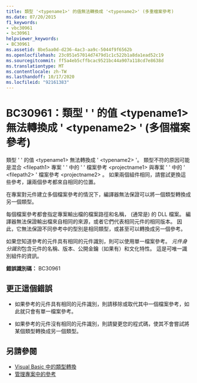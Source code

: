 ```yaml
---
title: 類型 '<typename1>' 的值無法轉換成 '<typename2>' (多重檔案參考)
ms.date: 07/20/2015
f1_keywords:
- vbc30961
- bc30961
helpviewer_keywords:
- BC30961
ms.assetid: 8be5aa0d-d236-4ac3-aa9c-5044f9f6562b
ms.openlocfilehash: 23c051e57014d7479d1c1c522b1a8da1ead52c19
ms.sourcegitcommit: ff5a4eb5cffbcac9521bc44a907a118cd7e8638d
ms.translationtype: MT
ms.contentlocale: zh-TW
ms.lasthandoff: 10/17/2020
ms.locfileid: "92161383"
---
```

# <a name="bc30961-value-of-type-typename1-cannot-be-converted-to-typename2-multiple-file-references"></a>BC30961：類型 ' ' 的值 \<typename1> 無法轉換成 ' \<typename2> ' (多個檔案參考) 

類型 ' ' 的值 \<typename1> 無法轉換成 ' \<typename2> '。 類型不符的原因可能是混合 \<filepath1> 專案 ' ' 中的 ' ' 檔案參考 \<projectname1> 與專案 ' ' 中的 ' \<filepath2> ' 檔案參考 \<projectname2> 。 如果兩個組件相同，請嘗試更換這些參考，讓兩個參考都來自相同的位置。

 在專案對元件建立多個檔案參考的情況下，編譯器無法保證可以將一個類型轉換成另一個類型。

 每個檔案參考都會指定專案輸出檔的檔案路徑和名稱， (通常是) 的 DLL 檔案。 編譯器無法保證輸出檔來自相同的來源，或者它們代表相同元件的相同版本。 因此，它無法保證不同參考中的型別是相同類型，或甚至可以轉換成另一個參考。

 如果您知道參考的元件具有相同的元件識別，則可以使用單一檔案參考。 *元件身分識別*包含元件的名稱、版本、公開金鑰（如果有）和文化特性。 這是可唯一識別組件的資訊。

 **錯誤識別碼：** BC30961

## <a name="to-correct-this-error"></a>更正這個錯誤

- 如果參考的元件具有相同的元件識別，則請移除或取代其中一個檔案參考，如此就只會有單一檔案參考。

- 如果參考的元件沒有相同的元件識別，則請變更您的程式碼，使其不會嘗試將某個類型轉換成另一個類型。

## <a name="see-also"></a>另請參閱

- [Visual Basic 中的類型轉換](../../programming-guide/language-features/data-types/type-conversions.md)
- [管理專案中的參考](/visualstudio/ide/managing-references-in-a-project)
